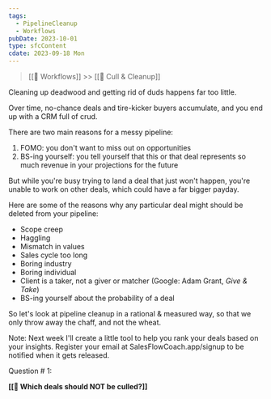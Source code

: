 ```yaml
---
tags:
  - PipelineCleanup
  - Workflows
pubDate: 2023-10-01
type: sfcContent
cdate: 2023-09-18 Mon
---
```


> [[🔁 Workflows]] >> [[🧹 Cull & Cleanup]]

Cleaning up deadwood and getting rid of duds happens far too little.

Over time, no-chance deals and tire-kicker buyers accumulate, and you end up with a CRM full of crud.

There are two main reasons for a messy pipeline:

1. FOMO: you don't want to miss out on opportunities
2. BS-ing yourself: you tell yourself that this or that deal represents so much revenue in your projections for the future

But while you're busy trying to land a deal that just won't happen, you're unable to work on other deals, which could have a far bigger payday.

Here are some of the reasons why any particular deal might should be deleted from your pipeline:

- Scope creep
- Haggling
- Mismatch in values
- Sales cycle too long
- Boring industry
- Boring individual
- Client is a taker, not a giver or matcher (Google: Adam Grant, *Give & Take*)
- BS-ing yourself about the probability of a deal

So let's look at pipeline cleanup in a rational & measured way, so that we only throw away the chaff, and not the wheat.

Note: Next week I'll create a little tool to help you rank your deals based on your insights. Register your email at SalesFlowCoach.app/signup to be notified when it gets released.

Question # 1:

**[[🚫 Which deals should NOT be culled?]]**